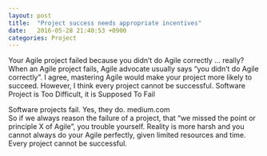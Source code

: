 ```yaml
---
layout: post
title:  "Project success needs appropriate incentives"
date:   2016-05-28 21:40:53 +0900
categories: Project
---
```


Your Agile project failed because you didn’t do Agile correctly … really?
When an Agile project fails, Agile advocate usually says “you didn’t do Agile correctly”.
I agree, mastering Agile would make your project more likely to succeed. However, I think every project cannot be successful.
Software Project is Too Difficult, it is Supposed To Fail

Software projects fail. Yes, they do.
medium.com	
So if we always reason the failure of a project, that “we missed the point or principle X of Agile”, you trouble yourself. Reality is more harsh and you cannot always do your Agile perfectly, given limited resources and time.
Every project cannot be successful.